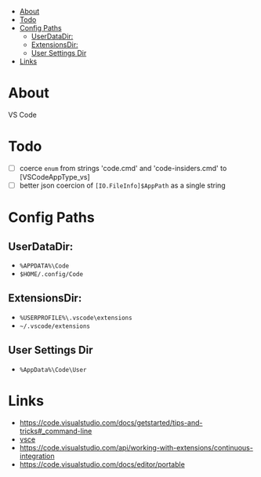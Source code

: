 - [About](#about)
- [Todo](#todo)
- [Config Paths](#config-paths)
  - [UserDataDir:](#userdatadir)
  - [ExtensionsDir:](#extensionsdir)
  - [User Settings Dir](#user-settings-dir)
- [Links](#links)

# About

VS Code

# Todo

- [ ] coerce `enum` from strings 'code.cmd' and 'code-insiders.cmd' to [VSCodeAppType_vs]
- [ ] better json coercion of `[IO.FileInfo]$AppPath` as a single string

# Config Paths

## UserDataDir:

- `%APPDATA%\Code`
- `$HOME/.config/Code`

## ExtensionsDir:

- `%USERPROFILE%\.vscode\extensions`
- `~/.vscode/extensions`

## User Settings Dir
   
- `%AppData%\Code\User`


# Links

- <https://code.visualstudio.com/docs/getstarted/tips-and-tricks#_command-line>
- [vsce](https://code.visualstudio.com/api/working-with-extensions/publishing-extension#vsce)
- <https://code.visualstudio.com/api/working-with-extensions/continuous-integration>
- <https://code.visualstudio.com/docs/editor/portable>